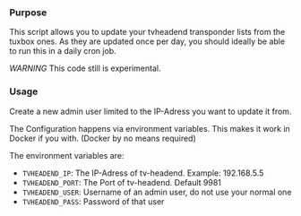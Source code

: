 ### Purpose
This script allows you to update your tvheadend transponder lists from the tuxbox ones. As they are updated once per day, you should ideally be able to run this in a daily cron job.

*WARNING* This code still is experimental.

### Usage

Create a new admin user limited to the IP-Adress you want to update it from.

The Configuration happens via environment variables. This makes it work in Docker if you with. (Docker by no means required)

The environment variables are:
  * `TVHEADEND_IP`: The IP-Adress of tv-headend. Example: 192.168.5.5
  * `TVHEADEND_PORT`: The Port of tv-headend. Default 9981
  * `TVHEADEND_USER`: Username of an admin user, do not use your normal one
  * `TVHEADEND_PASS`: Password of that user

